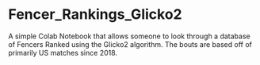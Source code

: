 # Fencer_Rankings_Glicko2

A simple Colab Notebook that allows someone to look through a database of Fencers Ranked using the Glicko2 algorithm. The bouts are based off of primarily US matches since 2018.
